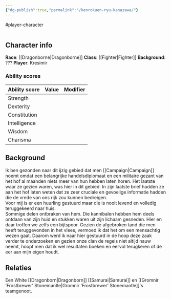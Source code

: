 ```yaml
---
{"dg-publish":true,"permalink":"/kenrokuen-ryu-kanazawa/"}
---
```


#player-character 

```table-of-contents
```

## Character info
**Race**: [[Dragonborne\|Dragonborne]]
**Class**: [[Fighter\|Fighter]]
**Background**: ???
**Player**: Kresimir

### Ability scores

| Ability score | Value | Modifier |
| ------------- | ----- | -------- |
| Strength      |       |          |
| Dexterity     |       |          |
| Constitution  |       |          |
| Intelligence  |       |          |
| Wisdom        |       |          |
| Charisma      |       |          |


## Background
 Ik ben gezonden naar dit ijzig gebied dat men [[Campaign\|Campaign]] noemt omdat een belangrijke handelsdiplomaat en een militaire gezant van het hof al maanden niets meer van hun hebben laten horen. Het laatste waar ze gezien waren, was hier in dit gebied. In zijn laatste brief hadden ze aan het hof laten weten dat ze zeer cruciale en gevoelige informatie hadden die de vrede van ons rijk zou kunnen bedreigen.  
Voor mij is er een huurling gestuurd maar die is nooit levend en volledig teruggekeerd naar huis.   
Sommige delen ontbraken van hem. Die kannibalen hebben hem deels ontdaan van zijn huid en stukken waren uit zijn lichaam gesneden. Hier en daar troffen we zelfs een bijtspoor. Gezien de afgebroken tand die men heeft teruggevonden in het vlees, vermoed ik dat het om een mensachtig wezen gaat. Daarom werd ik naar hier gestuurd in de hoop deze zaak verder te onderzoeken en gezien onze clan de regels niet altijd nauw neemt, hoopt men dat ik wel resultaten boeken en eervol terugkeren of de eer aan mijn eigen houdt.

## Relaties
Een White [[Dragonborn\|Dragonborn]] [[Samurai\|Samurai]] en [[Gromnir ‘Frostbrewer’ Stonemantle\|Gromnir ‘Frostbrewer’ Stonemantle]]'s teamgenoot. 